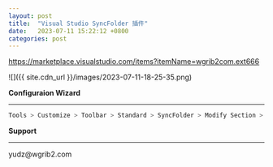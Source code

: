 ```yaml
---
layout: post
title:  "Visual Studio SyncFolder 插件"
date:   2023-07-11 15:22:12 +0800
categories: post
---
```


https://marketplace.visualstudio.com/items?itemName=wgrib2com.ext666

![]({{ site.cdn_url }}/images/2023-07-11-18-25-35.png)

**Configuraion Wizard**
<hr>

```c#
Tools > Customize > Toolbar > Standard > SyncFolder > Modify Section > Style > Image And Text
```


**Support**
<hr>
yudz@wgrib2.com